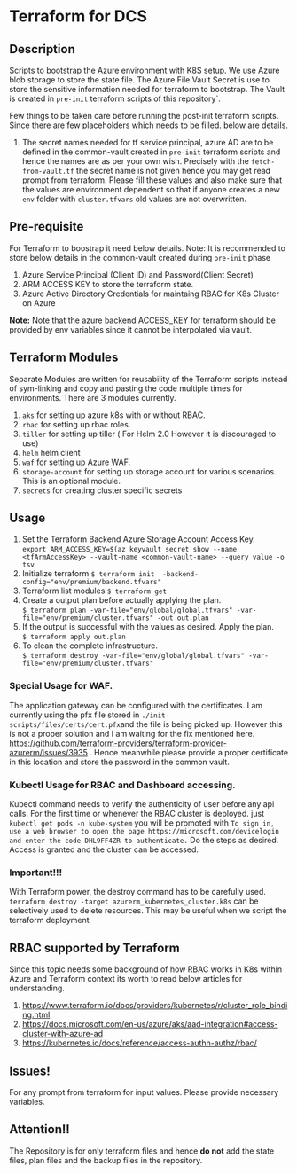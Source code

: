 # Terraform for DCS

## Description
Scripts to bootstrap the Azure environment with K8S setup. We use  Azure blob storage to store the state file. The Azure File Vault Secret is use to store the sensitive information needed for terraform to bootstrap. The Vault is created in `pre-init` terraform scripts of this repository`. 

Few things to be taken care before running the post-init terraform scripts. Since there are few placeholders which needs to be filled. below are details.
1. The secret names needed for tf service principal, azure AD are to be defined in the common-vault created in `pre-init` terraform scripts and hence the names are as per your own wish. Precisely with the `fetch-from-vault.tf` the secret name is not given hence you may get  read prompt from terraform. Please fill these values and also make sure that the values are environment dependent so that if anyone creates a new `env` folder with `cluster.tfvars` old values are not overwritten.

## Pre-requisite
For Terraform to boostrap it need below details.
Note: It is recommended to store below details in the common-vault created during `pre-init` phase
1. Azure Service Principal (Client ID) and Password(Client Secret) 
2. ARM ACCESS KEY to store the terraform state.
3. Azure Active Directory Credentials for maintaing RBAC for K8s Cluster on Azure

**Note:** Note that the azure backend ACCESS_KEY for terraform should be provided by env variables since it cannot be interpolated via vault.

## Terraform Modules
Separate Modules are written for reusability of the Terraform scripts instead of sym-linking and copy and pasting the code multiple times for environments. There are 3 modules currently.
1. `aks` for setting up azure k8s with or without RBAC.
2. `rbac` for setting up rbac roles.
3. `tiller` for setting up tiller ( For Helm 2.0 However it is discouraged to use)
4. `helm` helm client
5. `waf` for setting up Azure WAF.
6. `storage-account` for setting up storage account for various scenarios. This is an optional module.
7. `secrets` for creating cluster specific secrets


## Usage
1. Set the Terraform Backend Azure Storage Account Access Key. \
``export ARM_ACCESS_KEY=$(az keyvault secret show --name <tfArmAccessKey> --vault-name <common-vault-name> --query value -o tsv``
2. Initialize terraform ``$ terraform init  -backend-config="env/premium/backend.tfvars" ``
3. Terraform list modules ``$ terraform get``
4. Create a output plan before actually applying the plan. \
``$ terraform plan -var-file="env/global/global.tfvars" -var-file="env/premium/cluster.tfvars" -out out.plan``
5. If the output is successful with the values as desired. Apply the plan. \
``$ terraform apply out.plan``
6. To clean the complete infrastructure. \
``$ terraform destroy -var-file="env/global/global.tfvars" -var-file="env/premium/cluster.tfvars"``

### Special Usage for WAF. 
The application gateway can be configured with the certificates. I am currently using the pfx file stored in `./init-scripts/files/certs/cert.pfx`and the file is being picked up. However this is not a proper solution and I am waiting for the fix mentioned here. https://github.com/terraform-providers/terraform-provider-azurerm/issues/3935 . Hence meanwhile please provide a proper certificate in this location and store the password in the common vault.



### Kubectl Usage for RBAC and Dashboard accessing.
Kubectl command needs to verify the authenticity of user before any api calls. For the first time or whenever the RBAC cluster is deployed. just `` kubectl get pods -n kube-system``
you will be promoted with ``To sign in, use a web browser to open the page https://microsoft.com/devicelogin and enter the code DHL9FF4ZR to authenticate.`` Do the steps as desired.
Access is granted and the cluster can be accessed.


### Important!!!
With Terraform power, the destroy command has to be carefully used. ``terraform destroy -target azurerm_kubernetes_cluster.k8s`` can be selectively used to delete resources. 
This may be useful when we script the terraform deployment
 
## RBAC supported by Terraform
Since this topic needs some background of how RBAC works in K8s within Azure and Terraform context its worth to read below articles for understanding.
1. https://www.terraform.io/docs/providers/kubernetes/r/cluster_role_binding.html
2. https://docs.microsoft.com/en-us/azure/aks/aad-integration#access-cluster-with-azure-ad
3. https://kubernetes.io/docs/reference/access-authn-authz/rbac/

## Issues!
For any prompt from terraform for input values. Please provide necessary variables.
## Attention!!
The Repository is for only terraform files and hence **do not** add the state files, plan files and the backup files in the repository.


